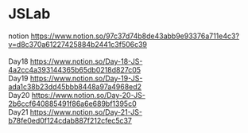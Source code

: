 # JSLab
 notion  https://www.notion.so/97c37d74b8de43abb9e93376a711e4c3?v=d8c370a61227425884b2441c3f506c39<Br><br>
 Day18 https://www.notion.so/Day-18-JS-4a2cc4a393144365b65db0218d827c05 <Br>
 Day19 https://www.notion.so/Day-19-JS-ada1c38b23dd45bbb8448a97a4968ed2 <br>
 Day20 https://www.notion.so/Day-20-JS-2b6ccf640885491f86a6e689bf1395c0 <br>
 Day21 https://www.notion.so/Day-21-JS-b78fe0ed0f124cdab887f212cfec5c37 <br>

